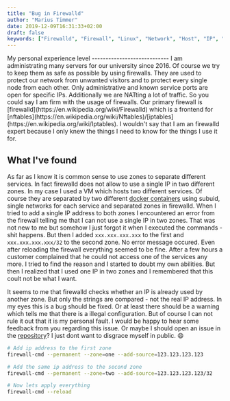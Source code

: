 ```yaml
---
title: "Bug in Firewalld"
author: "Marius Timmer"
date: 2019-12-09T16:31:33+02:00
draft: false
keywords: ["Firewalld", "Firewall", "Linux", "Network", "Host", "IP", "IP address", "nftables", "iptables"]
---
```

<span vocab="http://schema.org/" typeof="Report">
My personal experience level
----------------------------
<span property="backstory">I am administrating many servers for our university since 2016. Of course we try to keep them as safe as possible by using firewalls. They are used to protect our network from unwanted visitors and to protect every single node from each other. Only administrative and known service ports are open for specific IPs. Additionally we are NATting a lot of traffic. So you could say I am firm with the usage of firewalls. Our primary firewall is [firewalld](https://en.wikipedia.org/wiki/Firewalld) which is a frontend for [nftables](https://en.wikipedia.org/wiki/Nftables)/[iptables](https://en.wikipedia.org/wiki/Iptables). I wouldn't say that I am an firewalld expert because I only knew the things I need to know for the things I use it for.</span>

What I've found
---------------
<span property="articleBody">As far as I know it is common sense to use zones to separate different services. In fact firewalld does not allow to use a single IP in two different zones. In my case I used a VM which hosts two different services. Of course they are separated by two different [docker containers](https://en.wikipedia.org/wiki/Docker_(software)) using subuid, single networks for each service and separated zones in firewalld. When I tried to add a single IP address to both zones I encountered an error from the firewall telling me that I can not use a single IP in two zones. That was not new to me but somehow I just forgot it when I executed the commands - shit happens. But then I added `xxx.xxx.xxx.xxx` to the first and `xxx.xxx.xxx.xxx/32` to the second zone. No error message occured. Even after reloading the firewall everything seemed to be fine. After a few hours a customer complained that he could not access one of the services any more. I tried to find the reason and I started to doubt my own abilities. But then I realized that I used one IP in two zones and I remembered that this coult not be what I want.

It seems to me that firewalld checks whether an IP is already used by another zone. But only the strings are compared - not the real IP address. In my eyes this is a bug should be fixed. Or at least there should be a warning which tells me that there is a illegal configuration. But of course I can not rule it out that it is my personal fault. I would be happy to hear some feedback from you regarding this issue. Or maybe I should open an issue in the [repository](https://github.com/firewalld/firewalld/issues)? I just dont want to disgrace myself in public. &#128516;</span>

```bash
# Add ip address to the first zone
firewall-cmd --permanent --zone=one --add-source=123.123.123.123

# Add the same ip address to the second zone
firewall-cmd --permanent --zone=two --add-source=123.123.123.123/32

# Now lets apply everything
firewall-cmd --reload
```
<span property="inLanguage" content="de"></span>
<span property="reportNumber" content="001"></span>
</span>